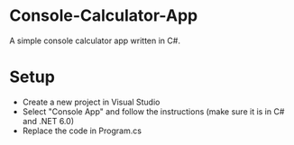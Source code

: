 # Console-Calculator-App
A simple console calculator app written in C#.

# Setup
- Create a new project in Visual Studio
- Select "Console App" and follow the instructions (make sure it is in C# and .NET 6.0)
- Replace the code in Program.cs
